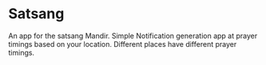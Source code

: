 # Satsang
An app for the satsang Mandir.
Simple Notification generation app at prayer timings based on your location.
Different places have different prayer timings.
